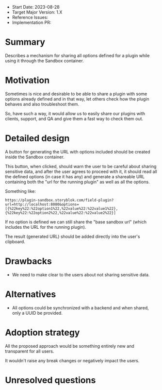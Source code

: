 - Start Date: 2023-08-28
- Target Major Version: 1.X
- Reference Issues:
- Implementation PR:

# Summary

Describes a mechanism for sharing all options defined for a plugin while using it through the Sandbox container.

# Motivation

Sometimes is nice and desirable to be able to share a plugin with some options already defined and in that way, let others check how the plugin behaves and also troubleshoot them.

So, have such a way, it would allow us to easily share our plugins with clients, support, and QA and give them a fast way to check them out.

# Detailed design

A button for generating the URL with options included should be created inside the Sandbox container.

This button, when clicked, should warn the user to be careful about sharing sensitive data, and after the user agrees to proceed with it, it should read all the defined options (in case it has any) and generate a shareable URL containing both the "url for the running plugin" as well as all the options.

Something like:

```
https://plugin-sandbox.storyblok.com/field-plugin?url=http://localhost:8080&options=[{%22key%22:%22option1%22,%22value%22:%22value1%22},{%22key%22:%22option2%22,%22value%22:%22value2%22}]
```

If no option is defined we can still share the "base sandbox url" (which includes the URL for the running plugin).

The result (generated URL) should be added directly into the user's clipboard.

# Drawbacks

- We need to make clear to the users about not sharing sensitive data.

# Alternatives

- All options could be synchronized with a backend and when shared, only a UUID be provided.

# Adoption strategy

All the proposed approach would be something entirely new and transparent for all users.

It wouldn't raise any break changes or negatively impact the users.

# Unresolved questions
